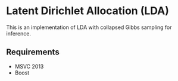 Latent Dirichlet Allocation (LDA)
==================================
This is an implementation of LDA with collapsed Gibbs sampling for inference.

Requirements
----------------------------------
* MSVC 2013
* Boost